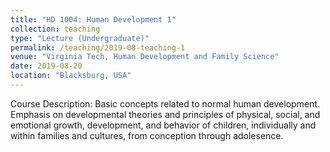 ```yaml
---
title: "HD 1004: Human Development 1"
collection: teaching
type: "Lecture (Undergraduate)"
permalink: /teaching/2019-08-teaching-1
venue: "Virginia Tech, Human Development and Family Science"
date: 2019-08-20
location: "Blacksburg, USA"
---
```


Course Description: Basic concepts related to normal human development. Emphasis on developmental theories and principles of physical, social, and emotional growth, development, and behavior of children, individually and within families and cultures, from conception through adolesence.

